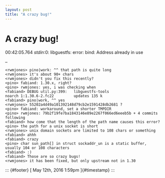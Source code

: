```yaml
---
layout: post
title: "A crazy bug!"
---
```



A crazy bug!
============

00:42:05.764 *stdin*:0: libguestfs: error: bind: Address already in use

    …

    <rwmjones> pino|work: ^^ that path is quite long
    <rwmjones> it's about 90+ chars
    <rwmjones> didn't you fix this recently?
    <pino> fabiand: 1.30.x, right?
    <pino> rwmjones: yes, i was checking when
    <fabiand> DEBUG util.py:399:   libguestfs-tools                  noarch 1:1.30.6-2.fc22         updates 135 k
    <fabiand> pino|work, ^^ yes
    <rwmjones> 55202a4d49a101392148d79cb2e1591428db2681 ?
    <pino> fabiand: workaround, set a shorter TMPDIR
    <pino> rwmjones: 79b2f19fe7ba1843146e89e2267f066ed6eeeb5b + 4 commits following
    <fabiand> how come that the length of the path name causes this error?
    <pino> the path for a unix socket is short
    <rwmjones> unix domain sockets are limited to 108 chars or something
    <fabiand> ahhh
    <fabiand> crazy
    <pino> char sun_path[] in struct sockaddr_un is a static buffer, usually 104 or 108 characters
    <fabiand> :)
    <fabiand> Those are so crazy bugs!
    <rwmjones> it has been fixed, but only upstream not in 1.30

::: {#footer}
[ May 12th, 2016 1:59pm ]{#timestamp}
:::
